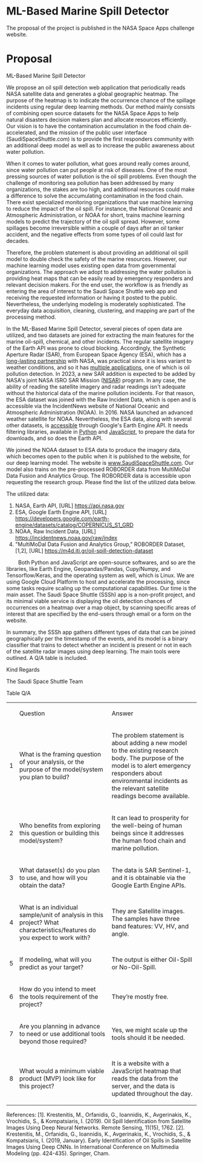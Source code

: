 # ML-Based Marine Spill Detector

<span class="c3 c5">The proposal of the project is published in the NASA Space Apps challenge website. </span></p>

# Proposal
<p class="c8 c5"><span class="c3 c5"></span></p><p class="c5 c6"><span class="c4 c5">ML-Based Marine Spill Detector</span></p><p class="c5 c8"><span class="c3 c5"></span></p><p class="c20 c5"><span class="c3 c5">We propose an oil spill detection web application that periodically reads NASA satellite data and generates a global geographic heatmap. The purpose of the heatmap is to indicate the occurrence chance of the spillage incidents using regular deep learning methods. Our method mainly consists of combining open source datasets for the NASA Space Apps to help natural disasters decision makers plan and allocate resources efficiently. Our vision is to have the contamination accumulation in the food chain de-accelerated, and the mission of the public user interface (SaudiSpaceShuttle.com) is to provide the first responders community with an additional deep model as well as to increase the public awareness about water pollution. </span></p><p class="c9"><span class="c7">When it comes to water pollution, what goes around really comes around, since </span><span class="c7 c5">water pollution can put people at risk of diseases. </span><span class="c7">One of the most pressing sources of water pollution is the oil spill problems. Even though the challenge of monitoring sea pollution has been addressed by many organizations, the stakes are too high, and additional resources could make a difference to solve the </span><span class="c7 c5">accumulating</span><span class="c3">&nbsp;contamination in the food chain. There exist specialized monitoring organizations that use machine learning to reduce the impact of the oil spill. For instance, the National Oceanic and Atmospheric Administration, or NOAA for short, trains machine learning models to predict the trajectory of the oil spill spread. However, some spillages become irreversible within a couple of days after an oil tanker accident, and the negative effects from some types of oil could last for decades. </span></p><p class="c9"><span class="c3">Therefore, the problem statement is about providing an additional oil spill model to double check the safety of the marine resources. However, our machine learning model uses existing open data from governmental organizations. The approach we adopt to addressing the water pollution is providing heat maps that can be easily read by emergency responders and relevant decision makers. For the end user, the workflow is as friendly as entering the area of interest to the Saudi Space Shuttle web app and receiving the requested information or having it posted to the public. Nevertheless, the underlying modeling is moderately sophisticated. The everyday data acquisition, cleaning, clustering, and mapping are part of the processing method.</span></p><p class="c11 c5 c16"><span class="c7">In the ML-Based Marine Spill Detector, several pieces of open data are utilized, and two datasets are joined for extracting the main features for the marine oil-spill, chemical, and other incidents. The regular satellite imagery of the Earth API was prone to cloud blocking. Accordingly, the Synthetic Aperture Radar (SAR), from European Space Agency (ESA), which has a </span><span class="c7 c19"><a class="c1" href="https://www.google.com/url?q=https://en.wikipedia.org/wiki/European_Space_Agency%23NASA&amp;sa=D&amp;source=editors&amp;ust=1633489504725000&amp;usg=AOvVaw2w39frJhpoOh3NlFg43b8M">long-lasting partnership</a></span><span class="c7">&nbsp;with NASA, was practical since it is less variant to weather conditions, and so it has </span><span class="c7 c19"><a class="c1" href="https://www.google.com/url?q=https://sentinel.esa.int/web/sentinel/user-guides/sentinel-1-sar/applications/mapping-applications-s1-modes&amp;sa=D&amp;source=editors&amp;ust=1633489504725000&amp;usg=AOvVaw3PLl0eZmS8G2qVTZ20H-p5">multiple applications</a></span><span class="c7">, one of which is oil pollution detection. In 2023, a new SAR addition is expected to be added by NASA&#39;s joint NASA ISRO SAR Mission (</span><span class="c7 c19"><a class="c1" href="https://www.google.com/url?q=https://nisar.jpl.nasa.gov/&amp;sa=D&amp;source=editors&amp;ust=1633489504726000&amp;usg=AOvVaw2ZtMURTEw--KDhgVOLiDWd">NISAR</a></span><span class="c7">) program. In any case, the ability of reading the satellite imagery and radar readings isn&#39;t adequate without the historical data of the marine pollution incidents. For that reason, the ESA dataset was joined with the Raw Incident Data, which is open and is accessible via the IncidentNews website of National Oceanic and Atmospheric Administration (NOAA). In 2016. NASA launched an advanced weather satellite for NOAA. Nevertheless, the ESA data, along with several other datasets, is </span><span class="c7 c19"><a class="c1" href="https://www.google.com/url?q=https://developers.google.com/earth-engine/datasets&amp;sa=D&amp;source=editors&amp;ust=1633489504726000&amp;usg=AOvVaw21jbBBNePdVKVTr4VRt6uu">accessible</a></span><span class="c7">&nbsp;through Google&#39;s Earth Engine API. It needs filtering libraries, available in </span><span class="c7 c19"><a class="c1" href="https://www.google.com/url?q=https://developers.google.com/earth-engine/tutorials/community/intro-to-python-api-guiattard&amp;sa=D&amp;source=editors&amp;ust=1633489504726000&amp;usg=AOvVaw2tDeShnWTxOW1jx5sMhWHv">Python</a></span><span class="c7">&nbsp;and </span><span class="c7 c19"><a class="c1" href="https://www.google.com/url?q=https://developers.google.com/earth-engine/tutorials/tutorial_api_01&amp;sa=D&amp;source=editors&amp;ust=1633489504726000&amp;usg=AOvVaw0sHqhflDMLV8GlJTG3S7sm">JavaScript</a></span><span class="c3">, to prepare the data for downloads, and so does the Earth API. </span></p><p class="c11 c16 c5"><span class="c7">We joined the NOAA dataset to ESA data to produce the imagery data, which becomes open to the public when it is published to the website, for our deep learning model. The website is </span><span class="c7 c19"><a class="c1" href="https://www.google.com/url?q=http://www.saudispaceshuttle.com&amp;sa=D&amp;source=editors&amp;ust=1633489504727000&amp;usg=AOvVaw0dYg2FBMDPIieB6muzwV9v">www.SaudiSpaceShuttle.com</a></span><span class="c3">. Our model also trains on the pre-processed ROBORDER data from MultiMoDal Data Fusion and Analytics Group. The ROBORDER data is accessible upon requesting the research group. Please find the list of the utilized data below.</span></p><p class="c5 c11"><span class="c3">The utilized data:</span></p><ol class="c23 lst-kix_yn5vlkymikgj-0 start" start="1"><li class="c5 c12 li-bullet-0"><span class="c7">NASA, Earth API, [URL] </span><span class="c7 c19"><a class="c1" href="https://www.google.com/url?q=https://api.nasa.gov/&amp;sa=D&amp;source=editors&amp;ust=1633489504727000&amp;usg=AOvVaw0yk7uSz7p8GwRgr_-pj2zd">https://api.nasa.gov</a></span></li><li class="c12 c5 li-bullet-0"><span class="c7">ESA, Google Earth Engine API, [URL] </span><span class="c7 c19"><a class="c1" href="https://www.google.com/url?q=https://developers.google.com/earth-engine/datasets/catalog/COPERNICUS_S1_GRD&amp;sa=D&amp;source=editors&amp;ust=1633489504727000&amp;usg=AOvVaw09pc10ddOuvXya168hRQKI">https://developers.google.com/earth-engine/datasets/catalog/COPERNICUS_S1_GRD</a></span></li><li class="c12 c5 li-bullet-0"><span class="c7">NOAA, Raw Incident Data, [URL] </span><span class="c7 c19"><a class="c1" href="https://www.google.com/url?q=https://incidentnews.noaa.gov/raw/index&amp;sa=D&amp;source=editors&amp;ust=1633489504728000&amp;usg=AOvVaw3JGR6YmmWXFilxiycIYOA9">https://incidentnews.noaa.gov/raw/index</a></span></li><li class="c12 c5 li-bullet-0"><span class="c7">&quot;MultiMoDal Data Fusion and Analytics Group,&quot; ROBORDER Dataset, [1,2], [URL] </span><span class="c7 c19"><a class="c1" href="https://www.google.com/url?q=https://m4d.iti.gr/oil-spill-detection-dataset&amp;sa=D&amp;source=editors&amp;ust=1633489504728000&amp;usg=AOvVaw2TnlAZvr8s9_o-xDoW727t">https://m4d.iti.gr/oil-spill-detection-dataset</a></span><span class="c7">&nbsp;</span></li></ol><p class="c10"><span class="c7">&nbsp;&nbsp;&nbsp;&nbsp;&nbsp;&nbsp;&nbsp;&nbsp;Both Python and JavaScript are open-source softwares, and so are the libraries, like Earth Engine, Geopandas/Pandas, Cupy/Numpy, and Tensorflow/Keras, and the operating system as well, which is Linux. We are using Google Cloud Platform to host and accelerate the processing, since some tasks require scaling up the computational capabilities. Our time is the main asset. The Saudi Space Shuttle (SSSh) app is a non-profit project, and its minimal viable service is displaying the oil detection chances of occurrences on a heatmap over a map object, by scanning specific areas of interest that are specified by the end-users through email or a form on the website. </span></p><p class="c0"><span class="c3"></span></p><p class="c9"><span class="c7">In summary, the SSSh app gathers different types of data that can be joined geographically per the timestamp of the events, and </span><span class="c7 c5">its model is a binary classifier that trains to detect whether an incident is present or not in each of the satellite radar images using deep learning. The main tools were outlined. A Q/A table is included. </span></p><p class="c0"><span class="c3"></span></p><p class="c9"><span class="c4">Kind Regards</span></p><p class="c9"><span class="c3">The Saudi Space Shuttle Team</span></p><p class="c8" dir="rtl"><span class="c3 c5"></span></p><p class="c8" dir="rtl"><span class="c3 c5"></span></p><p class="c8" dir="rtl"><span class="c3 c5"></span></p><p class="c8" dir="rtl"><span class="c3 c5"></span></p><p class="c8" dir="rtl"><span class="c3 c5"></span></p><p class="c8"><span class="c3 c5"></span></p><p class="c8"><span class="c3 c5"></span></p><p class="c8"><span class="c3 c5"></span></p><p class="c8"><span class="c3 c5"></span></p><p class="c8"><span class="c3 c5"></span></p><p class="c8"><span class="c3 c5"></span></p><p class="c8"><span class="c3 c5"></span></p><p class="c8" dir="rtl"><span class="c3 c5"></span></p><p class="c10"><span class="c4">Table Q/A</span></p><p class="c0"><span class="c3"></span></p><a id="t.69c9aec6e1d134400c23d10e2159c61757b6dae9"></a><a id="t.0"></a><table class="c21"><tbody><tr class="c24"><td class="c18" colspan="1" rowspan="1"><p class="c0"><span class="c3"></span></p></td><td class="c2" colspan="1" rowspan="1"><p class="c10"><span class="c3">Question</span></p></td><td class="c15" colspan="1" rowspan="1"><p class="c10"><span class="c3">Answer</span></p></td></tr><tr class="c24"><td class="c18" colspan="1" rowspan="1"><p class="c10"><span class="c3">1</span></p></td><td class="c2" colspan="1" rowspan="1"><p class="c10"><span class="c3">What is the framing question of your analysis, or the purpose of the model/system you plan to build? </span></p></td><td class="c15" colspan="1" rowspan="1"><p class="c10"><span class="c3">The problem statement is about adding a new model to the existing research body. The purpose of the model is to alert emergency responders about environmental incidents as the relevant satellite readings become available. </span></p></td></tr><tr class="c24"><td class="c18" colspan="1" rowspan="1"><p class="c10"><span class="c3">2</span></p></td><td class="c2" colspan="1" rowspan="1"><p class="c10"><span class="c3">Who benefits from exploring this question or building this model/system?</span></p></td><td class="c15" colspan="1" rowspan="1"><p class="c10"><span class="c3">It can lead to prosperity for the well-being of human beings since it addresses the human food chain and marine pollution. </span></p></td></tr><tr class="c24"><td class="c18" colspan="1" rowspan="1"><p class="c10"><span class="c3">3</span></p></td><td class="c2" colspan="1" rowspan="1"><p class="c10"><span class="c3">What dataset(s) do you plan to use, and how will you obtain the data? </span></p><p class="c0"><span class="c3"></span></p></td><td class="c15" colspan="1" rowspan="1"><p class="c10"><span class="c3">The data is SAR Sentinel-1, and it is obtainable via the Google Earth Engine APIs. </span></p><p class="c0"><span class="c3"></span></p></td></tr><tr class="c24"><td class="c18" colspan="1" rowspan="1"><p class="c10"><span class="c3">4</span></p></td><td class="c2" colspan="1" rowspan="1"><p class="c10"><span class="c3">What is an individual sample/unit of analysis in this project? What characteristics/features do you expect to work with? </span></p></td><td class="c15" colspan="1" rowspan="1"><p class="c10"><span class="c3">They are Satellite images. The samples have three band features: VV, HV, and angle. </span></p><p class="c0"><span class="c3"></span></p></td></tr><tr class="c24"><td class="c18" colspan="1" rowspan="1"><p class="c10"><span class="c3">5</span></p></td><td class="c2" colspan="1" rowspan="1"><p class="c10"><span class="c3">If modeling, what will you predict as your target? </span></p></td><td class="c15" colspan="1" rowspan="1"><p class="c10"><span class="c3">The output is either Oil-Spill or No-Oil-Spill.</span></p><p class="c0"><span class="c3"></span></p></td></tr><tr class="c24"><td class="c18" colspan="1" rowspan="1"><p class="c10"><span class="c3">6</span></p></td><td class="c2" colspan="1" rowspan="1"><p class="c10"><span class="c3">How do you intend to meet the tools requirement of the project? </span></p><p class="c0"><span class="c3"></span></p></td><td class="c15" colspan="1" rowspan="1"><p class="c10"><span class="c3">They&rsquo;re mostly free.</span></p><p class="c0"><span class="c3"></span></p></td></tr><tr class="c24"><td class="c18" colspan="1" rowspan="1"><p class="c10"><span class="c3">7</span></p></td><td class="c2" colspan="1" rowspan="1"><p class="c10"><span class="c3">Are you planning in advance to need or use additional tools beyond those required? </span></p><p class="c0"><span class="c3"></span></p></td><td class="c15" colspan="1" rowspan="1"><p class="c10"><span class="c3">Yes, we might scale up the tools should it be needed. </span></p><p class="c0"><span class="c3"></span></p></td></tr><tr class="c24"><td class="c18" colspan="1" rowspan="1"><p class="c10"><span class="c3">8</span></p></td><td class="c2" colspan="1" rowspan="1"><p class="c10"><span class="c3">What would a minimum viable product (MVP) look like for this project? </span></p></td><td class="c15" colspan="1" rowspan="1"><p class="c10"><span class="c3">It is a website with a JavaScript heatmap that reads the data from the server, and the data is updated throughout the day. </span></p></td></tr></tbody></table><p class="c0"><span class="c3"></span></p><p class="c20"><span class="c5 c14">References: </span><span class="c3 c5">[1]. Krestenitis, M., Orfanidis, G., Ioannidis, K., Avgerinakis, K., Vrochidis, S., &amp; Kompatsiaris, I. (2019). Oil Spill Identification from Satellite Images Using Deep Neural Networks. Remote Sensing, 11(15), 1762. [2]. Krestenitis, M., Orfanidis, G., Ioannidis, K., Avgerinakis, K., Vrochidis, S., &amp; Kompatsiaris, I. (2019, January). Early Identification of Oil Spills in Satellite Images Using Deep CNNs. In International Conference on Multimedia Modeling (pp. 424-435). Springer, Cham.</span></p>


